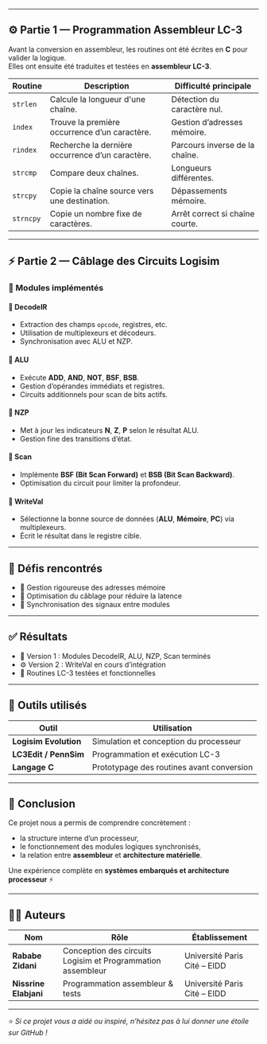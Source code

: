 
---

## ⚙️ Partie 1 — Programmation Assembleur LC-3

Avant la conversion en assembleur, les routines ont été écrites en **C** pour valider la logique.  
Elles ont ensuite été traduites et testées en **assembleur LC-3**.

| Routine | Description | Difficulté principale |
|----------|--------------|------------------------|
| `strlen` | Calcule la longueur d'une chaîne. | Détection du caractère nul. |
| `index` | Trouve la première occurrence d’un caractère. | Gestion d’adresses mémoire. |
| `rindex` | Recherche la dernière occurrence d’un caractère. | Parcours inverse de la chaîne. |
| `strcmp` | Compare deux chaînes. | Longueurs différentes. |
| `strcpy` | Copie la chaîne source vers une destination. | Dépassements mémoire. |
| `strncpy` | Copie un nombre fixe de caractères. | Arrêt correct si chaîne courte. |

---

## ⚡ Partie 2 — Câblage des Circuits Logisim

### 🧠 Modules implémentés

#### 🔹 DecodeIR
- Extraction des champs `opcode`, registres, etc.  
- Utilisation de multiplexeurs et décodeurs.  
- Synchronisation avec ALU et NZP.

#### 🔹 ALU
- Exécute **ADD**, **AND**, **NOT**, **BSF**, **BSB**.  
- Gestion d’opérandes immédiats et registres.  
- Circuits additionnels pour scan de bits actifs.

#### 🔹 NZP
- Met à jour les indicateurs **N**, **Z**, **P** selon le résultat ALU.  
- Gestion fine des transitions d’état.

#### 🔹 Scan
- Implémente **BSF (Bit Scan Forward)** et **BSB (Bit Scan Backward)**.  
- Optimisation du circuit pour limiter la profondeur.

#### 🔹 WriteVal
- Sélectionne la bonne source de données (**ALU**, **Mémoire**, **PC**) via multiplexeurs.  
- Écrit le résultat dans le registre cible.

---

## 🚧 Défis rencontrés
- 🔸 Gestion rigoureuse des adresses mémoire  
- 🔸 Optimisation du câblage pour réduire la latence  
- 🔸 Synchronisation des signaux entre modules  

---

## ✅ Résultats
- 🧩 Version 1 : Modules DecodeIR, ALU, NZP, Scan terminés  
- ⚙️ Version 2 : WriteVal en cours d’intégration  
- 💾 Routines LC-3 testées et fonctionnelles  

---

## 🧰 Outils utilisés
| Outil | Utilisation |
|--------|--------------|
| **Logisim Evolution** | Simulation et conception du processeur |
| **LC3Edit / PennSim** | Programmation et exécution LC-3 |
| **Langage C** | Prototypage des routines avant conversion |

---

## 📘 Conclusion

Ce projet nous a permis de comprendre concrètement :
- la structure interne d’un processeur,
- le fonctionnement des modules logiques synchronisés,
- la relation entre **assembleur** et **architecture matérielle**.

Une expérience complète en **systèmes embarqués et architecture processeur** ⚡

---

## 👩‍💻 Auteurs

| Nom | Rôle | Établissement |
|------|------|----------------|
| **Rababe Zidani** | Conception des circuits Logisim et Programmation assembleur | Université Paris Cité – EIDD |
| **Nissrine Elabjani** | Programmation assembleur & tests | Université Paris Cité – EIDD |

---

⭐️ *Si ce projet vous a aidé ou inspiré, n’hésitez pas à lui donner une étoile sur GitHub !*
